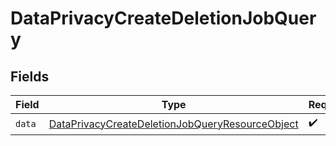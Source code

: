 # DataPrivacyCreateDeletionJobQuery


## Fields

| Field                                                                                                                         | Type                                                                                                                          | Required                                                                                                                      | Description                                                                                                                   |
| ----------------------------------------------------------------------------------------------------------------------------- | ----------------------------------------------------------------------------------------------------------------------------- | ----------------------------------------------------------------------------------------------------------------------------- | ----------------------------------------------------------------------------------------------------------------------------- |
| `data`                                                                                                                        | [DataPrivacyCreateDeletionJobQueryResourceObject](../../models/components/DataPrivacyCreateDeletionJobQueryResourceObject.md) | :heavy_check_mark:                                                                                                            | N/A                                                                                                                           |